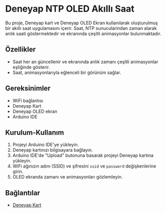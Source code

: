 # Deneyap NTP OLED Akıllı Saat
Bu proje, Deneyap kart ve Deneyap OLED Ekran kullanılarak oluşturulmuş bir akıllı saat uygulamasını içerir. Saat, NTP sunucularindan zaman alarak anlık saati göstermektedir ve ekranında çeşitli animasyonlar bulunmaktadır.

## Özellikler

- Saat her an güncellenir ve ekranında anlık zamanı çeşitli animasyonlar eşliğinde gösterir.
- Saat, animasyonlarıyla eğlenceli bir görünüm sağlar.

## Gereksinimler

- WiFi bağlantısı
- Deneyap Kart
- Deneyap OLED ekran
- Arduino IDE
## Kurulum-Kullanım

1. Projeyi Arduino IDE'ye yükleyin.
2. Deneyap kartınızı bilgisayara bağlayın.
3. Arduino IDE'de "Upload" butonuna basarak projeyi Deneyap kartına yükleyin.
4. WiFi ağınızın adını (SSID) ve şifresini `ssid` ve `password` değişkenlerine girin.
5. OLED ekranda zamanı ve animasyonları gözlemleyin.

## Bağlantılar

- [Deneyap Kart](https://deneyapkart.org/)
